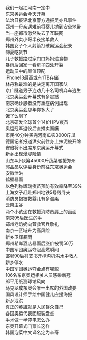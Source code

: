 我们一起扛河南一定中  
东京奥运会今天开幕  
法治日报评北京警方通报吴亦凡事件  
郑州一母亲遇难前将婴儿抛到安全地带  
当一座都市忽然失去了互联网  
郑州外卖小哥半夜接单救人  
韩国女子个人射箭打破奥运会纪录  
嗨夏吃货节  
儿子救援路过家门口妈妈递食物  
暴雨后回家一看房子四处开裂  
运动员中的颜值顶配  
iPhone13最高或有1TB存储  
林丹称最难的是决定离开国家队  
京广隧道男子连劝几十名司机弃车逃生  
北京奥运会开幕式有多震撼  
南京确诊患者没有重症病例出现  
北京奥运会那年你多大了  
饿了么崩了  
北京研发全球首个14价HPV疫苗  
奥运冠军退役后直播卖面膜  
市民40分钟买完河南瓜农3000斤瓜  
德国记者报道洪灾前往身上抹泥被开除  
安倍将不出席东京奥运开幕式  
新乡出现漫堤险情  
山东4小伙筹45000斤蔬菜驰援郑州  
郭晶晶以评委身份前往东京奥运会  
安徽泄洪  
鹤壁暴雨  
以色列称辉瑞疫苗预防有效率降至39%  
上海女子赶赴郑州地铁5号线寻夫  
消防员抱被救婴儿有多温柔  
云南虫谷  
两个小孩坐在救援消防员肩上的画面  
南京95后医生的手  
郑州老奶奶向营救官兵敬礼  
南京一区域升为高风险  
新乡卫辉暴雨  
郑州希岸酒店暴雨后涨价被罚50万  
中国军团奥运夺冠高燃瞬间  
邯郸90后村支书开挖沟机洪水中救人  
新乡停水  
中国军团奥运夺金点有哪些  
106名东京奥运相关人员感染新冠  
郎平用纸测球馆风向  
马克龙成东奥会唯一出席的外国政要  
国风设计师手绘中国健儿应援海报  
新乡泄洪  
真正的英雄就是人民群众自己  
各国奥运代表团服装盘点  
手术做一半停电怎么办  
东奥开幕式门票长这样  
韩国泡菜中文译名定为辛奇  
